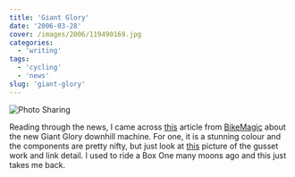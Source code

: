 ```yaml
---
title: 'Giant Glory'
date: '2006-03-28'
cover: /images/2006/119490169.jpg
categories:
  - 'writing'
tags:
  - 'cycling'
  - 'news'
slug: 'giant-glory'
---
```


![Photo Sharing](/images/2006/119490169.jpg)

Reading through the news, I came across [this](https://www.bikemagic.com/) article from [BikeMagic](https://www.bikemagic.com/) about the new Giant Glory downhill machine. For one, it is a stunning colour and the components are pretty nifty, but just look at [this](https://www.bikemagic.com/) picture of the gusset work and link detail. I used to ride a Box One many moons ago and this just takes me back.
